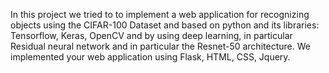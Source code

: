 In this project we tried to to implement a web application for recognizing objects using 
the CIFAR-100 Dataset and based on python and its libraries: Tensorflow, Keras, OpenCV and by using deep learning, 
in particular Residual neural network and in particular the Resnet-50 architecture.
We implemented your web application using Flask, HTML, CSS, Jquery.
